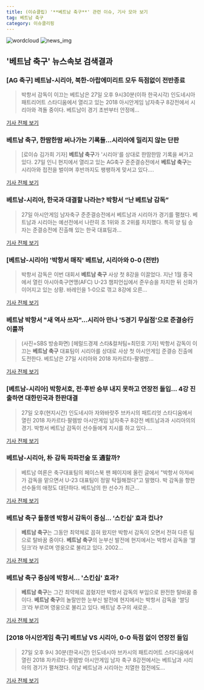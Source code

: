 ```yaml
---
title: (이슈클립) '**베트남 축구**' 관련 이슈, 기사 모아 보기
tag: 베트남 축구
category: 이슈클리핑
---
```

![wordcloud](https://s3.ap-northeast-2.amazonaws.com/lyrics101-wordcloud/2018-08-28-1535382276.png)
![news_img](https://user-images.githubusercontent.com/42597476/44507050-1206f400-a6e4-11e8-8d98-7ffbfebb353f.png)
## **'**베트남 축구**'** 뉴스속보 검색결과
### [AG 축구] 베트남-시리아, 북한-아랍에미리트 모두 득점없이 전반종료

>박항서 감독이 이끄는 베트남은 27일 오후 9시30분(이하 한국시각) 인도네시아 패트리어트 스타디움에서 열리고 있는 2018 아시안게임 남자축구 8강전에서 시리아와 격돌 중이다. 베트남이 경기 초반부터 안정에...

<a href="http://sports.hankooki.com/lpage/soccer/201808/sp2018082722182798040.htm" target="_blank">기사 전체 보기</a>

### **베트남 축구**, 한땀한땀 써나가는 기록들...시리아에 밀리지 않는 단판

>[로이슈 김가희 기자] **베트남 축구**가 '시리아'를 상대로 한땀한땀 기록을 써가고 있다. 27일 인니 현지에서 열리고 있는 AG축구 준준결승전에서 **베트남 축구**는 시리아와 접전을 벌이며 후반까지도 팽팽하게 맞서고 있다....

<a href="http://www.lawissue.co.kr/view.php?ud=2018082722501841052d12411ff9_12" target="_blank">기사 전체 보기</a>

### 베트남-시리아, 한국과 대결할 나라는? 박항서 “난 베트남 감독”

>27일 아시안게임 남자축구 준준결승전에서 베트남과 시리아가 경기를 펼쳤다. 베트남과 시리아는 예선전에서 나란히 조 1위와 조 2위를 차지했다. 특히 양 팀 승자는 준결승전에 진출해 있는 한국 대표팀과...

<a href="http://www.nextdaily.co.kr/news/article.html?id=20180827800083" target="_blank">기사 전체 보기</a>

### [베트남-시리아] '박항서 매직' 베트남, 시리아와 0-0 (전반)

>박항서 감독은 이번 대회서 **베트남 축구** 사상 첫 8강을 이끌었다. 지난 1월 중국에서 열린 아시아축구연맹(AFC) U-23 챔피언십에서 준우승을 차지한 뒤 신화가 이어지고 있는 상황. 바레인을 1-0으로 꺾고 8강에 오른...

<a href="http://www.osen.co.kr/article/G1110976405" target="_blank">기사 전체 보기</a>

### 베트남 박항서 "새 역사 쓰자"…시리아 만나 '5경기 무실점'으로 준결승行 이룰까

>(사진=SBS 방송화면) [헤럴드경제 스타&컬처팀=최민호 기자] 박항서 감독이 이끄는 **베트남 축구** 대표팀이 시리아를 상대로 사상 첫 아시안게임 준결승 진출에 도전한다. 베트남은 27일 시리아와 2018 자카르타-팔렘방...

<a href="http://biz.heraldcorp.com/culture/view.php?ud=201808271808457601604_1" target="_blank">기사 전체 보기</a>

### [베트남-시리아] 박항서호, 전·후반 승부 내지 못하고 연장전 돌입… 4강 진출하면 대한민국과 한판대결

>27일 오후(현지시간) 인도네시아 자와바랏주 브카시의 패트리엇 스타디움에서 열린 2018 자카르타·팔렘방 아시안게임 남자축구 8강전 베트남과과 시리아의의 경기. 박항서 베트남 감독이 선수들에게 지시를 하고 있다....

<a href="http://www.joongboo.com/news/articleView.html?idxno=1281967" target="_blank">기사 전체 보기</a>

### 베트남-시리아, 朴 감독 파파전술 또 通할까?

>베트남 여론은 축구대표팀의 페이스북 팬 페이지에 올린 글에서 "박항서 아저씨가 감독을 맡으면서 U-23 대표팀이 정말 탁월해졌다"고 말했다.   박 감독을 향한 선수들의 애정도 대단하다. 베트남의 한 선수가 최근...

<a href="http://viewers.heraldcorp.com/news/articleView.html?idxno=18787" target="_blank">기사 전체 보기</a>

### **베트남 축구** 돌풍엔 박항서 감독이 중심… ‘스킨십’ 효과 컸나?

>**베트남 축구**는 그동안 최약체로 꼽혀 왔지만 박항서 감독이 오면서 전혀 다른 팀으로 탈바꿈 중이다. **베트남 축구**의 눈부신 발전에 현지에서는 박항서 감독을 ‘쌀딩크’라 부르며 영웅으로 불리고 있다. 2002...

<a href="http://www.econovill.com/news/articleView.html?idxno=344765" target="_blank">기사 전체 보기</a>

### **베트남 축구** 중심에 박항서… '스킨십' 효과?

>**베트남 축구**는 그간 최약체로 꼽혔지만 박항서 감독의 부임으로 완전한 탈바꿈 중이다. **베트남 축구**의 놀랄만한 눈부신 발전에 현지에서는 박항서 감독을 '쌀딩크'라 부르며 영웅으로 불리고 있다. 배트남 추구의 새로운...

<a href="http://www.greened.kr/news/articleView.html?idxno=73162" target="_blank">기사 전체 보기</a>

### [2018 아시안게임 축구] 베트남 VS 시리아, 0-0 득점 없이 연장전 돌입

>27일 오후 9시 30분(한국시간) 인도네시아 브카시의 패트리어트 스타디움에서 열린 2018 자카르타-팔렘방 아시안게임 남자 축구 8강전에서는 베트남과 시리아의 경기가 펼쳐졌다. 이날 베트남과 시리아는 치열한 접전에도...

<a href="http://www.etoday.co.kr/news/section/newsview.php?idxno=1656669" target="_blank">기사 전체 보기</a>


